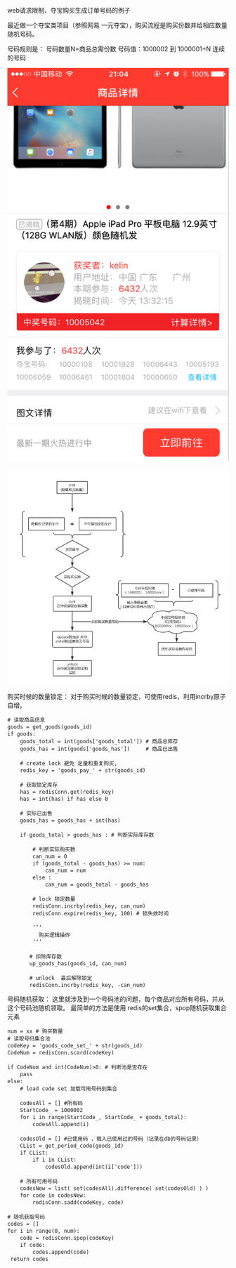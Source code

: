 web请求限制、夺宝购买生成订单号码的例子

最近做一个夺宝类项目（参照网易 一元夺宝），购买流程是购买份数并给相应数量随机号码。

号码规则是：
        号码数量N=商品总需份数 
        号码值：1000002 到 1000001+N 连续的号码

![image](https://github.com/liukelin/duobao_web_api/raw/master/img/case1.jpg)

![image](https://github.com/liukelin/duobao_web_api/raw/master/img/process.png)

购买时候的数量锁定：
对于购买时候的数量锁定，可使用redis，利用incrby原子自增。

    # 读取商品信息
    goods = get_goods(goods_id)
    if goods:
        goods_total = int(goods['goods_total']) # 商品总库存
        goods_has = int(goods['goods_has'])     # 商品已出售

        # create lock 避免 足量和重复购买, 
        redis_key = 'goods_pay_' + str(goods_id) 

        # 获取锁定库存
        has = redisConn.get(redis_key)
        has = int(has) if has else 0

        # 实际已出售
        goods_has = goods_has + int(has)

        if goods_total > goods_has : # 判断实际库存数

            # 判断实际购买数
            can_num = 0
            if (goods_total - goods_has) >= num:
                can_num = num
            else :
                can_num = goods_total - goods_has

            # lock 锁定数量
            redisConn.incrby(redis_key, can_num)
            redisConn.expire(redis_key, 100) # 锁失效时间
            
            ‘’‘
              购买逻辑操作
            ’‘’
           
           # 扣除库存数
           up_goods_has(goods_id, can_num)
            
           # unlock  最后解除锁定
           redisConn.incrby(redis_key, -can_num)


号码随机获取：
这里就涉及到一个号码池的问题，每个商品对应所有号码，并从这个号码池随机领取。
最简单的方法是使用 redis的set集合，spop随机获取集合元素
    
    num = xx # 购买数量
    # 读取号码集合池
    codeKey = 'goods_code_set_' + str(goods_id)
    CodeNum = redisConn.scard(codeKey)
    
    if CodeNum and int(CodeNum)>0: # 判断池是否存在
        pass
    else: 
        # load code set 加载可用号码到集合
        
        codesAll = [] #所有码　
        StartCode_ = 1000002
        for i in range(StartCode_, StartCode_ + goods_total):
            codesAll.append(i)

        codesOld = [] #已使用码 ，载入已使用过的号码（记录在db的号码记录）
        CList = get_period_code(goods_id) 
        if CList:
            if i in CList:
                codesOld.append(int(i['code']))
        
        # 所有可用号码 
        codesNew = list( set(codesAll).difference( set(codesOld) ) ) 
        for code in codesNew:
            redisConn.sadd(codeKey, code)

    # 随机获取号码
    codes = []
    for i in range(0, num):
        code = redisConn.spop(codeKey)
        if code:
            codes.append(code)
     return codes

